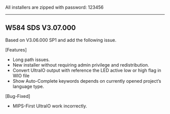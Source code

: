All installers are zipped with password: 123456

-------------
W584 SDS V3.07.000
-------------
Based on V3.06.000 SP1 and add the following issue.

[Features]
+ Long path issues.
+ New installer without requiring admin privilege and redistribution.
+ Convert UltraIO output with reference the LED active low or high flag in WIO file
+ Show Auto-Complete keywords depends on currently opened project’s language type.

[Bug-Fixed]
+ MIPS-First UltraIO work incorrectly.